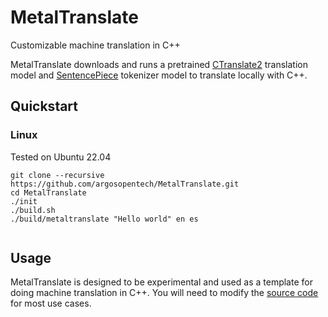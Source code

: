 # MetalTranslate
Customizable machine translation in C++

MetalTranslate downloads and runs a pretrained [CTranslate2](https://github.com/OpenNMT/CTranslate2) translation model and [SentencePiece](https://github.com/google/sentencepiece) tokenizer model to translate locally with C++.

## Quickstart
### Linux
Tested on Ubuntu 22.04

```
git clone --recursive https://github.com/argosopentech/MetalTranslate.git
cd MetalTranslate
./init
./build.sh
./build/metaltranslate "Hello world" en es


```
## Usage
MetalTranslate is designed to be experimental and used as a template for doing machine translation in C++. You will need to modify the [source code](https://github.com/argosopentech/MetalTranslate/blob/main/src/MetalTranslate.cpp) for most use cases.
